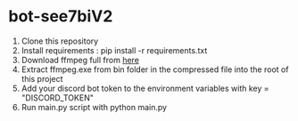 # bot-see7biV2
<ol>
  <li> Clone this repository </li>
  <li> Install requirements : pip install -r requirements.txt </li>
  <li> Download ffmpeg full from <a href="https://www.gyan.dev/ffmpeg/builds/">here</a> </li>
  <li> Extract ffmpeg.exe from bin folder in the compressed file into the root of this project </li>
  <li> Add your discord bot token to the environment variables with key = "DISCORD_TOKEN" </li>
  <li> Run main.py script with python main.py </li>
</ol>
